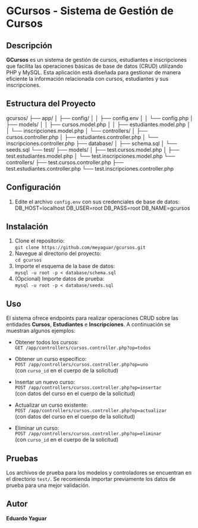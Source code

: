 # GCursos - Sistema de Gestión de Cursos

## Descripción
**GCursos** es un sistema de gestión de cursos, estudiantes e inscripciones que facilita las operaciones básicas de base de datos (CRUD) utilizando PHP y MySQL. Esta aplicación está diseñada para gestionar de manera eficiente la información relacionada con cursos, estudiantes y sus inscripciones.

## Estructura del Proyecto

gcursos/
├── app/
│   ├── config/
│   │   ├── config.env
│   │   └── config.php
│   ├── models/
│   │   ├── cursos.model.php
│   │   ├── estudiantes.model.php
│   │   └── inscripciones.model.php
│   └── controllers/
│       ├── cursos.controller.php
│       ├── estudiantes.controller.php
│       └── inscripciones.controller.php
├── database/
│   ├── schema.sql
│   └── seeds.sql
└── test/
    ├── models/
    │   ├── test.cursos.model.php
    │   ├── test.estudiantes.model.php
    │   └── test.inscripciones.model.php
    └── controllers/
        ├── test.cursos.controller.php
        ├── test.estudiantes.controller.php
        └── test.inscripciones.controller.php

## Configuración

1. Edite el archivo `config.env` con sus credenciales de base de datos:
   DB_HOST=localhost
   DB_USER=root
   DB_PASS=root
   DB_NAME=gcursos

## Instalación

1. Clone el repositorio:  
   `git clone https://github.com/meyaguar/gcursos.git`
2. Navegue al directorio del proyecto:  
   `cd gcursos`
3. Importe el esquema de la base de datos:  
   `mysql -u root -p < database/schema.sql`
4. (Opcional) Importe datos de prueba:  
   `mysql -u root -p < database/seeds.sql`

## Uso

El sistema ofrece endpoints para realizar operaciones CRUD sobre las entidades **Cursos**, **Estudiantes** e **Inscripciones**. A continuación se muestran algunos ejemplos:

- Obtener todos los cursos:  
  `GET /app/controllers/cursos.controller.php?op=todos`

- Obtener un curso específico:  
  `POST /app/controllers/cursos.controller.php?op=uno`  
  (con `curso_id` en el cuerpo de la solicitud)

- Insertar un nuevo curso:  
  `POST /app/controllers/cursos.controller.php?op=insertar`  
  (con datos del curso en el cuerpo de la solicitud)

- Actualizar un curso existente:  
  `POST /app/controllers/cursos.controller.php?op=actualizar`  
  (con datos del curso en el cuerpo de la solicitud)

- Eliminar un curso:  
  `POST /app/controllers/cursos.controller.php?op=eliminar`  
  (con `curso_id` en el cuerpo de la solicitud)

## Pruebas

Los archivos de prueba para los modelos y controladores se encuentran en el directorio `test/`. Se recomienda importar previamente los datos de prueba para una mejor validación.

## Autor

**Eduardo Yaguar**
